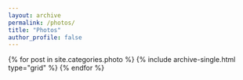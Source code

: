 ```yaml
---
layout: archive
permalink: /photos/
title: "Photos"
author_profile: false
---
```

{% for post in site.categories.photo %}
 {% include archive-single.html type="grid" %}
{% endfor %}
